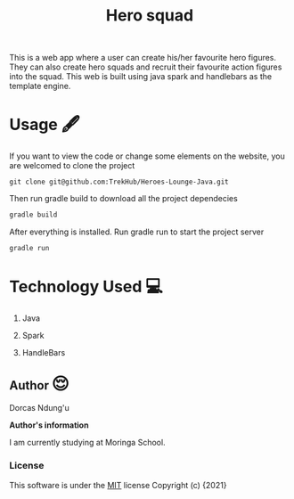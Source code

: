 <div style="text-align: center; ">
        <div>
            <h1>Hero squad</h1>
        </div>
        
</div>
<br>


This is a web app where a user can create his/her favourite hero figures. They can also create hero
squads and recruit  their favourite action figures into the squad. This web is built using
java spark and handlebars as the template engine.


# Usage <span style='font-size:30px;'>🖋</span> 
If you want to view the code or change some elements on the website, you are welcomed to clone the project

```git
git clone git@github.com:TrekHub/Heroes-Lounge-Java.git

```

Then run gradle  build to download all the project dependecies
```java
gradle build

```

After everything is installed. Run gradle run to start the project server

```java
gradle run
```


# Technology Used <span style='font-size:30px;'>&#128187;</span> 

1. Java

2. Spark

3. HandleBars


## Author <span style='font-size:30px;'>&#128524;</span> 

Dorcas Ndung'u

**Author's information**

I am currently studying at Moringa School.

### License
This software is under the [MIT](LICENSE) license
Copyright (c) {2021} 
